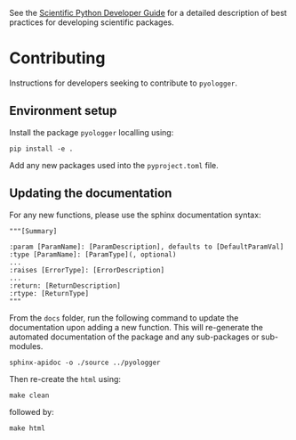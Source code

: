 See the [Scientific Python Developer Guide][spc-dev-intro] for a detailed
description of best practices for developing scientific packages.

[spc-dev-intro]: https://learn.scientific-python.org/development/

# Contributing
Instructions for developers seeking to contribute to `pyologger`.

## Environment setup
Install the package `pyologger` localling using: 

`pip install -e .` 

Add any new packages used into the `pyproject.toml` file. 

## Updating the documentation
For any new functions, please use the sphinx documentation syntax:

```
"""[Summary]

:param [ParamName]: [ParamDescription], defaults to [DefaultParamVal]
:type [ParamName]: [ParamType](, optional)
...
:raises [ErrorType]: [ErrorDescription]
...
:return: [ReturnDescription]
:rtype: [ReturnType]
"""
```

From the `docs` folder, run the following command to update the documentation upon adding a new function. This will re-generate the automated documentation of the package and any sub-packages or sub-modules.

`sphinx-apidoc -o ./source ../pyologger`

Then re-create the `html` using:

`make clean`

followed by:

`make html`